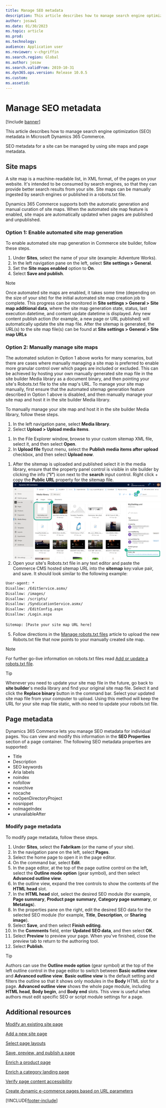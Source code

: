 ```yaml
---
title: Manage SEO metadata
description: This article describes how to manage search engine optimization (SEO) metadata in Microsoft Dynamics 365 Commerce.
author: josaw1
ms.date: 01/30/2023
ms.topic: article
ms.prod: 
ms.technology: 
audience: Application user
ms.reviewer: v-chgriffin
ms.search.region: Global
ms.author: josaw
ms.search.validFrom: 2019-10-31
ms.dyn365.ops.version: Release 10.0.5
ms.custom: 
ms.assetid: 
---
```


# Manage SEO metadata

[!include [banner](includes/banner.md)]

This article describes how to manage search engine optimization (SEO) metadata in Microsoft Dynamics 365 Commerce.

SEO metadata for a site can be managed by using site maps and page metadata.
	
## Site maps

A site map is a machine-readable list, in XML format, of the pages on your website. It's intended to be consumed by search engines, so that they can provide better search results from your site. Site maps can be manually ingested by search engines or published in a robots.txt file.

Dynamics 365 Commerce supports both the automatic generation and manual curation of site maps. When the automated site map feature is enabled, site maps are automatically updated when pages are published and unpublished.

### Option 1: Enable automated site map generation

To enable automated site map generation in Commerce site builder, follow these steps.

1. Under **Sites**, select the name of your site (example: Adventure Works).
1. In the left navigation pane on the left, select **Site settings \> General**.
1. Set the **Site maps enabled** option to **On**.
1. Select **Save and publish**.

> [!NOTE]
> Once automated site maps are enabled, it takes some time (depending on the size of your site) for the initial automated site map creation job to complete. This progress can be monitored in **Site settings > General > Site map additional data**, where the site map generation state, status, last execution datetime, and content update datetime is displayed. Any new content publish action (for example, a new page or URL published) will automatically update the site map file. After the sitemap is generated, the URL(s) to the site map file(s) can be found at **Site settings > General > Site map URLs**

### Option 2: Manually manage site maps

The automated solution in Option 1 above works for many scenarios, but there are cases where manually managing a site map is preferred to enable more granular control over which pages are included or excluded. This can be achieved by hosting your own manually generated site map file in the site builder Media library as a document binary, and then pointing your site's Robots.txt file to the site map's URL. To manage your site map manually, first ensure that the automated sitemap generation feature described in Option 1 above is disabled, and then manually manage your site map and host it in the site builder Media library.

To manually manage your site map and host it in the site builder Media library, follow these steps.

1. In the left navigation pane, select **Media library**. 
1. Select **Upload \> Upload media items**.
<!--    ![Upload into media library](./media/manual-sitemap-1.png)-->
1. In the File Explorer window, browse to your custom sitemap XML file, select it, and then select **Open**.  
1. In **Upload file** flyout menu, select the **Publish media items after upload** checkbox, and then select **Upload now**.
<!--    ![Upload into media library](./media/manual-sitemap-2.png)-->
1. After the sitemap is uploaded and published select it in the media library, ensure that the property panel control is visible in site builder by clicking the info (**“i”**) icon next to the **search** input control.  Right click + copy the **Public URL** property for the sitemap file. 
    ![Upload into media library](./media/manual-sitemap-3.png) 
1. Open your site's Robots.txt file in any text editor and paste the Commerce CMS hosted sitemap URL into the **sitemap** key:value pair, and save.  It should look similar to the following example:

```txt
User-agent: *
Disallow: /EditService.asmx/
Disallow: /images/
Disallow: /scripts/
Disallow: /SyndicationService.asmx/
Disallow: /EditConfig.aspx
Disallow: /Login.aspx

Sitemap: [Paste your site map URL here]
```

5. Follow directions in the [Manage robots.txt files](manage-robots-txt-files.md) article to upload the new Robots.txt file that now points to your manually created site map.  

>[!Note]
> For further go-live information on robots.txt files read [Add or update a robots.txt file](go-live/add-robots-txt.md).

> [!TIP]
> Whenever you need to update your site map file in the future, go back to **site builder**'s media library and find your original site map file.  Select it and click the **Replace binary** button in the command bar.  Select your updated site map file from your computer to upload.  Using this method will keep the URL for your site map file static, with no need to update your robots.txt file.

## Page metadata

Dynamics 365 Commerce lets you manage SEO metadata for individual pages. You can view and modify this information in the **SEO Properties** section of a page container. The following SEO metadata properties are supported:

- Title
- Description
- SEO keywords
- Aria labels
- noindex
- nofollow
- noarchive
- nocache
- noOpenDirectoryProject
- nosnippet
- noImageIndex
- unavailableAfter

### Modify page metadata

To modify page metadata, follow these steps.
1. Under **Sites**, select the **Fabrikam** (or the name of your site).
1. In the navigation pane on the left, select **Pages**.
1. Select the home page to open it in the page editor.
1. On the command bar, select **Edit**.
1. In the page editor, at the top of the page outline control on the left, select the **Outline mode option** (gear symbol), and then select **Advanced outline view**.
1. In the outline view, expand the tree controls to show the contents of the **HTML head** slot.
1. In the **HTML head** slot, select the desired SEO module (for example, **Page summary**, **Product page summary**, **Category page summary**, or **Metatags**).
1. In the properties pane on the right, edit the desired SEO data for the selected SEO module (for example, **Title**, **Description**, or **Sharing image**).
1. Select **Save**, and then select **Finish editing**.
1. In the **Comments** field, enter **Updated SEO data**, and then select **OK**.
1. Select **Preview** to preview your page. When you've finished, close the preview tab to return to the authoring tool.
1. Select **Publish**.

> [!TIP]
> Authors can use the **Outline mode option** (gear symbol) at the top of the left outline control in the page editor to switch between **Basic outline view** and **Advanced outline view**. **Basic outline view** is the default setting and filters the outline so that it shows only modules in the **Body** HTML slot for a page. **Advanced outline view** shows the whole page module, including **HTML head**, **Body begin**, and **Body end** slots. This view is useful when authors must edit specific SEO or script module settings for a page.

## Additional resources

[Modify an existing site page](modify-existing-page.md)

[Add a new site page](add-new-page.md)

[Select page layouts](select-page-layouts.md)

[Save, preview, and publish a page](save-preview-publish-page.md)

[Enrich a product page](enrich-product-page.md)

[Enrich a category landing page](enrich-category-page.md)

[Verify page content accessibility](verify-accessibility.md)

[Create dynamic e-commerce pages based on URL parameters](create-dynamic-pages.md)


[!INCLUDE[footer-include](../includes/footer-banner.md)]
